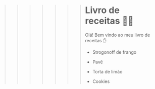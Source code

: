 >>>>>>> # Livro de receitas :man_cook:
>>>>>>>
>>>>>>> Olá! Bem vindo ao meu livro de receitas :hand:
>>>>>>>
>>>>>>> - Strogonoff de frango
>>>>>>>
>>>>>>> - Pavê
>>>>>>> - Torta de limão
>>>>>>> - Cookies
